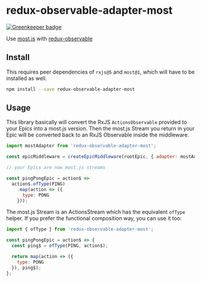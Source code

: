 # redux-observable-adapter-most

[![Greenkeeper badge](https://badges.greenkeeper.io/redux-observable/redux-observable-adapter-most.svg)](https://greenkeeper.io/)

Use [most.js](https://github.com/cujojs/most) with [redux-observable](https://github.com/redux-observable/redux-observable)


## Install

This requires peer dependencies of `rxjs@5` and `most@1`, which will have to be installed as well.

```sh
npm install --save redux-observable-adapter-most
```

## Usage

This library basically will convert the RxJS `ActionsObservable` provided to your Epics into a most.js version. Then the most.js Stream you return in your Epic will be converted back to an RxJS Observable inside the middleware.

```js
import mostAdapter from 'redux-observable-adapter-most';

const epicMiddleware = createEpicMiddleware(rootEpic, { adapter: mostAdapter });

// your Epics are now most.js streams

const pingPongEpic = action$ =>
  action$.ofType(PING)
    .map(action => ({
      type: PONG
    }));
```

The most.js Stream is an ActionsStream which has the equivalent `ofType` helper. If you prefer the functional composition way, you can use it too:

```js
import { ofType } from 'redux-observable-adapter-most';

const pingPongEpic = action$ => {
  const ping$ = ofType(PING, action$);

  return map(action => ({
    type: PONG
  }), ping$);
};
```